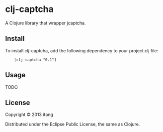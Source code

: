 # clj-captcha

A Clojure library that wrapper jcaptcha.

## Install

To install clj-captcha, add the following dependency to your project.clj file:

        [clj-captcha "0.1"]

## Usage

TODO

## License

Copyright © 2013 itang

Distributed under the Eclipse Public License, the same as Clojure.
